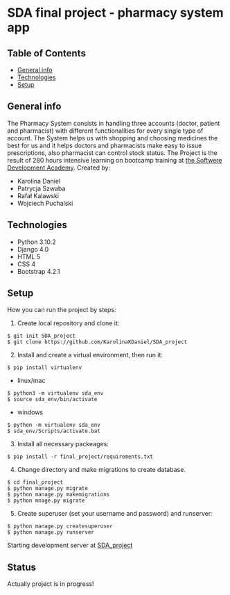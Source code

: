 # SDA final project - pharmacy system app

##  Table of Contents

* [General info](#general-info)
* [Technologies](#technologies)
* [Setup](#setup)

## General info

The Pharmacy System consists in handling three accounts (doctor, patient and pharmacist) with different functionalities for every single type of account.
The System helps us with shopping and choosing medicines the best for us and it helps doctors and pharmacists make easy to issue prescriptions, also pharmacist can control stock status.
The Project is the result of 280 hours intensive learning on bootcamp training at [the Softwere Development Academy](https://sdacademy.pl). 
Created by: 
- Karolina Daniel
- Patrycja Szwaba
- Rafał Kalawski
- Wojciech Puchalski 

## Technologies

*  Python 3.10.2
*  Django 4.0
*  HTML 5
*  CSS 4
*  Bootstrap 4.2.1


## Setup

How you can run the project by steps:

1. Create local repository and clone it:

```
$ git init SDA_project
$ git clone https://github.com/KarolinaKDaniel/SDA_project
```

2. Install and create a virtual environment, then run it:

```
$ pip install virtualenv
```

*  linux/mac

```
$ python3 -m virtualenv sda_env
$ source sda_env/bin/activate
```

*  windows

```
$ python -m virtualenv sda_env
$ sda_env/Scripts/activate.bat
```

3. Install all necessary packeages:

```
$ pip install -r final_project/requirements.txt
```

4. Change directory and make migrations to create database.

```
$ cd final_project
$ python manage.py migrate
$ python manage.py makemigrations
$ python mnage.py migrate
```

5. Create superuser (set your username and password) and runserver:

```
$ python manage.py createsuperuser
$ python manage.py runserver
```

 Starting development server at [SDA_project](http://127.0.0.1:8000/)

## Status

Actually project is in progress!
